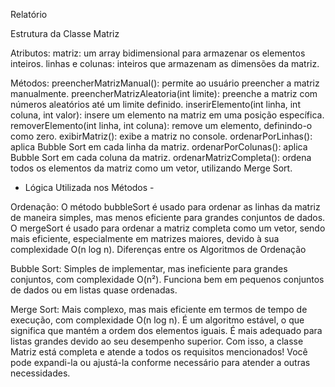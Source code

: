 Relatório

Estrutura da Classe Matriz

Atributos:
matriz: um array bidimensional para armazenar os elementos inteiros.
linhas e colunas: inteiros que armazenam as dimensões da matriz.

Métodos:
preencherMatrizManual(): permite ao usuário preencher a matriz manualmente.
preencherMatrizAleatoria(int limite): preenche a matriz com números aleatórios até um limite definido.
inserirElemento(int linha, int coluna, int valor): insere um elemento na matriz em uma posição específica.
removerElemento(int linha, int coluna): remove um elemento, definindo-o como zero.
exibirMatriz(): exibe a matriz no console.
ordenarPorLinhas(): aplica Bubble Sort em cada linha da matriz.
ordenarPorColunas(): aplica Bubble Sort em cada coluna da matriz.
ordenarMatrizCompleta(): ordena todos os elementos da matriz como um vetor, utilizando Merge Sort.

- Lógica Utilizada nos Métodos -

Ordenação:
O método bubbleSort é usado para ordenar as linhas da matriz de maneira simples, mas menos eficiente para grandes conjuntos de dados.
O mergeSort é usado para ordenar a matriz completa como um vetor, sendo mais eficiente, especialmente em matrizes maiores, devido à sua complexidade O(n log n).
Diferenças entre os Algoritmos de Ordenação

Bubble Sort:
Simples de implementar, mas ineficiente para grandes conjuntos, com complexidade O(n²).
Funciona bem em pequenos conjuntos de dados ou em listas quase ordenadas.

Merge Sort:
Mais complexo, mas mais eficiente em termos de tempo de execução, com complexidade O(n log n).
É um algoritmo estável, o que significa que mantém a ordem dos elementos iguais.
É mais adequado para listas grandes devido ao seu desempenho superior.
Com isso, a classe Matriz está completa e atende a todos os requisitos mencionados! Você pode expandi-la ou ajustá-la conforme necessário para atender a outras necessidades.

